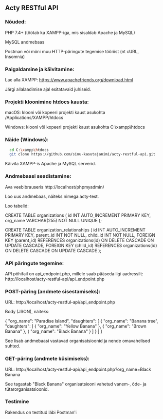 ## Acty RESTful API

### Nõuded:

PHP 7.4+ (töötab ka XAMPP-iga, mis sisaldab Apache ja MySQL)

MySQL andmebaas

Postman või mõni muu HTTP-päringute tegemise tööriist (nt cURL, Insomnia)

### Paigaldamine ja käivitamine:

Lae alla XAMPP:
https://www.apachefriends.org/download.html

Järgi allalaadimise ajal esitatavaid juhiseid.

### Projekti kloonimine htdocs kausta:

macOS: klooni või kopeeri projekti kaust asukohta /Applications/XAMPP/htdocs

Windows: klooni või kopeeri projekti kaust asukohta C:\xampp\htdocs

### Näide (Windows):

```bash
  cd C:\xampp\htdocs
  git clone https://github.com/sinu-kasutajanimi/acty-restful-api.git
```

Käivita XAMPP-is Apache ja MySQL serverid.

### Andmebaasi seadistamine: 

Ava veebibrauseris http://localhost/phpmyadmin/

Loo uus andmebaas, näiteks nimega acty-test.

Loo tabelid:

CREATE TABLE organizations (
    id INT AUTO_INCREMENT PRIMARY KEY, 
    org_name VARCHAR(255) 
    NOT NULL UNIQUE );

CREATE TABLE organization_relationships ( 
    id INT AUTO_INCREMENT PRIMARY KEY, 
    parent_id INT NOT NULL, child_id INT NOT NULL, 
    FOREIGN KEY (parent_id) REFERENCES organizations(id) 
    ON DELETE CASCADE ON UPDATE CASCADE, FOREIGN KEY (child_id) 
    REFERENCES organizations(id) ON DELETE CASCADE ON UPDATE CASCADE );

### API päringute tegemine: 

API põhifail on api_endpoint.php, millele saab pääseda ligi aadressilt: http://localhost/acty-restful-api/api_endpoint.php

### POST-päring (andmete sisestamiseks):

URL: http://localhost/acty-restful-api/api_endpoint.php

Body (JSON), näiteks:

{ "org_name": "Paradise Island", "daughters": [ { "org_name": "Banana tree", "daughters": [ { "org_name": "Yellow Banana" }, { "org_name": "Brown Banana" }, { "org_name": "Black Banana" } ] } ] }

See lisab andmebaasi vastavad organisatsioonid ja nende omavahelised  suhted.

### GET-päring (andmete küsimiseks):

URL: http://localhost/acty-restful-api/api_endpoint.php?org_name=Black Banana

See tagastab "Black Banana" organisatsiooni vahetud vanem-, õde- ja tütarorganisatsioonid.

### Testimine

Rakendus on testitud läbi Postman'i